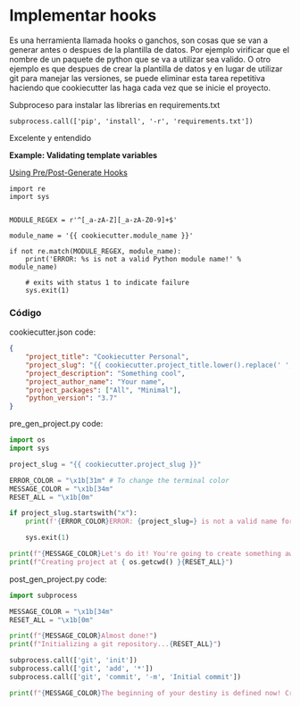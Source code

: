 # Implementar hooks

Es una herramienta llamada hooks o ganchos, son cosas que se van a generar antes o despues de la plantilla de datos. Por ejemplo virificar que el nombre de un paquete de python que se va a utilizar sea valido. O otro ejemplo es que despues de crear la plantilla de datos y en lugar de utilizar git para manejar las versiones, se puede eliminar esta tarea repetitiva haciendo que cookiecutter las haga cada vez que se inicie el proyecto.

Subproceso para instalar las librerias en requirements.txt

```
subprocess.call(['pip', 'install', '-r', 'requirements.txt'])
```

Excelente y entendido

**Example: Validating template variables**

[Using Pre/Post-Generate Hooks](https://cookiecutter.readthedocs.io/en/1.7.2/advanced/hooks.html)

```
import re
import sys


MODULE_REGEX = r'^[_a-zA-Z][_a-zA-Z0-9]+$'

module_name = '{{ cookiecutter.module_name }}'

if not re.match(MODULE_REGEX, module_name):
    print('ERROR: %s is not a valid Python module name!' % module_name)

    # exits with status 1 to indicate failure
    sys.exit(1)
```

### Código

cookiecutter.json code:

```json
{
    "project_title": "Cookiecutter Personal",
    "project_slug": "{{ cookiecutter.project_title.lower().replace(' ', '_') }}",
    "project_description": "Something cool",
    "project_author_name": "Your name",
    "project_packages": ["All", "Minimal"],
    "python_version": "3.7"
}
```

pre_gen_project.py code:

```python
import os
import sys

project_slug = "{{ cookiecutter.project_slug }}"

ERROR_COLOR = "\x1b[31m" # To change the terminal color
MESSAGE_COLOR = "\x1b[34m"
RESET_ALL = "\x1b[0m"

if project_slug.startswith("x"):
    print(f'{ERROR_COLOR}ERROR: {project_slug=} is not a valid name for this template.{RESET_ALL}')

    sys.exit(1)

print(f"{MESSAGE_COLOR}Let's do it! You're going to create something awesome!")
print(f"Creating project at { os.getcwd() }{RESET_ALL}")
```

post_gen_project.py code:

```python
import subprocess

MESSAGE_COLOR = "\x1b[34m"
RESET_ALL = "\x1b[0m"

print(f"{MESSAGE_COLOR}Almost done!")
print(f"Initializing a git repository...{RESET_ALL}")

subprocess.call(['git', 'init'])
subprocess.call(['git', 'add', '*'])
subprocess.call(['git', 'commit', '-m', 'Initial commit'])

print(f"{MESSAGE_COLOR}The beginning of your destiny is defined now! Create and have fun!{RESET_ALL}")
```